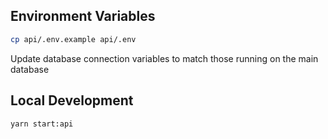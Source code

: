 
## Environment Variables
```sh
cp api/.env.example api/.env
```
Update database connection variables to match those running on the main database

## Local Development
```sh
yarn start:api
```